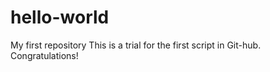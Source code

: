 # hello-world
My first repository
This is a trial for the first script in Git-hub.
Congratulations!
